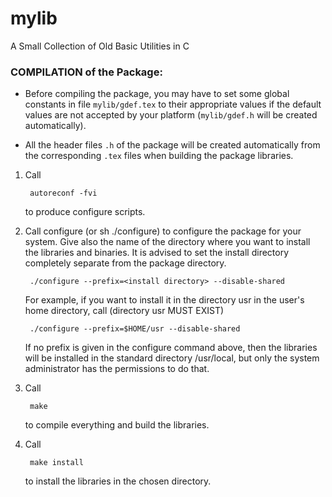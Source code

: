 
# mylib
A Small Collection of Old Basic Utilities in C

### COMPILATION of the Package:

- Before compiling the package, you may have to set some global constants 
  in file `mylib/gdef.tex` to their appropriate values if the default values
  are not accepted by your platform (`mylib/gdef.h` will be created
  automatically).

- All the header files `.h` of the package will be created automatically 
  from the corresponding `.tex` files when building the package libraries.

1) Call

		autoreconf -fvi

	  to produce configure scripts.
 
2) Call configure (or sh ./configure) to configure the package for your system.
  Give also the name of the directory where you want to install the libraries
  and binaries. It is advised to set the install directory completely 
  separate from the package directory.
 

		./configure --prefix=<install directory> --disable-shared


	  For example, if you want to install it in the directory usr in the
  user's home directory, call (directory usr MUST EXIST)
 
		./configure --prefix=$HOME/usr --disable-shared

	  If no prefix is given in the configure command above, then the libraries
  will be installed in the standard directory /usr/local, but only the
  system administrator has the permissions to do that.

3) Call

		make

	  to compile everything and build the libraries.

4) Call

		make install
	
	  to install the libraries in the chosen directory.
